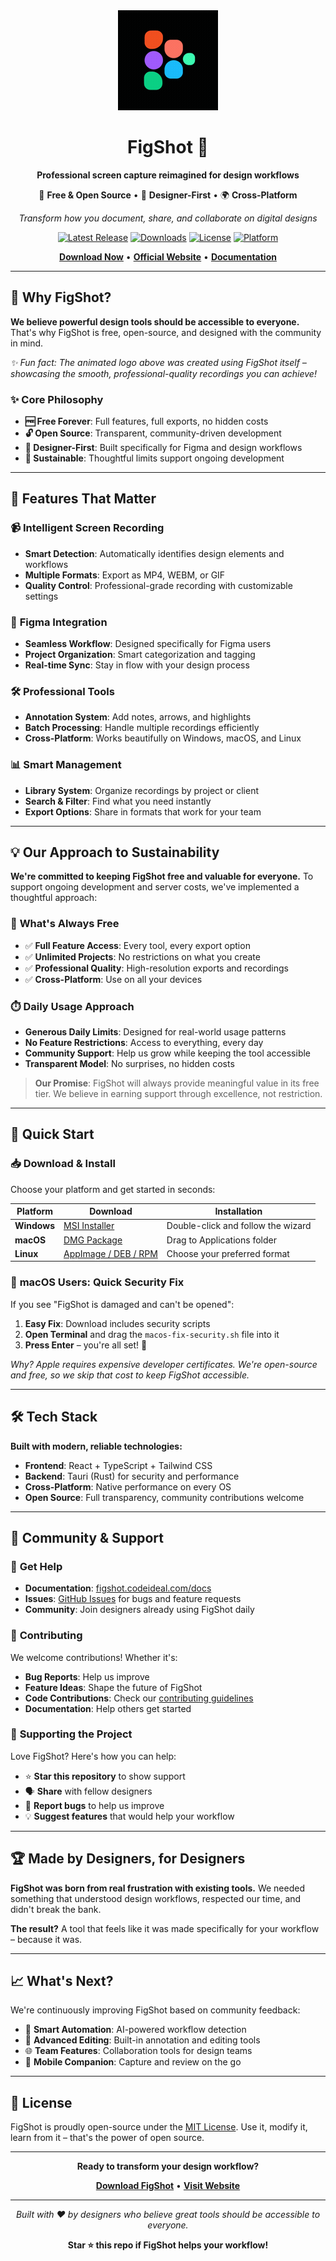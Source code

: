 <div align="center">

<img src="docs/animated-logo.gif" alt="FigShot in Action" width="160" height="160"/>

# FigShot 📸

**Professional screen capture reimagined for design workflows**

🚀 **Free & Open Source** • 🎯 **Designer-First** • 🌍 **Cross-Platform**

*Transform how you document, share, and collaborate on digital designs*

</div>

<div align="center">

[![Latest Release](https://img.shields.io/github/v/release/novincode/figshot?style=for-the-badge&logo=github&color=blue)](https://github.com/novincode/figshot/releases/latest)
[![Downloads](https://img.shields.io/github/downloads/novincode/figshot/total?style=for-the-badge&logo=download&color=green)](https://github.com/novincode/figshot/releases)
[![License](https://img.shields.io/badge/License-MIT-yellow.svg?style=for-the-badge)](https://opensource.org/licenses/MIT)
[![Platform](https://img.shields.io/badge/Platform-Windows%20%7C%20macOS%20%7C%20Linux-lightgrey?style=for-the-badge)](https://github.com/novincode/figshot/releases)

[**Download Now**](https://github.com/novincode/figshot/releases/latest) • [**Official Website**](https://figshot.codeideal.com) • [**Documentation**](https://figshot.codeideal.com/docs)

</div>

---

## 🌟 Why FigShot?

**We believe powerful design tools should be accessible to everyone.** That's why FigShot is free, open-source, and designed with the community in mind.

*✨ Fun fact: The animated logo above was created using FigShot itself – showcasing the smooth, professional-quality recordings you can achieve!*

### ✨ **Core Philosophy**
- **🆓 Free Forever**: Full features, full exports, no hidden costs
- **🔓 Open Source**: Transparent, community-driven development
- **🎯 Designer-First**: Built specifically for Figma and design workflows
- **🌱 Sustainable**: Thoughtful limits support ongoing development

---

## 🚀 Features That Matter

### 📹 **Intelligent Screen Recording**
- **Smart Detection**: Automatically identifies design elements and workflows
- **Multiple Formats**: Export as MP4, WEBM, or GIF
- **Quality Control**: Professional-grade recording with customizable settings

### 🎨 **Figma Integration**
- **Seamless Workflow**: Designed specifically for Figma users
- **Project Organization**: Smart categorization and tagging
- **Real-time Sync**: Stay in flow with your design process

### 🛠️ **Professional Tools**
- **Annotation System**: Add notes, arrows, and highlights
- **Batch Processing**: Handle multiple recordings efficiently
- **Cross-Platform**: Works beautifully on Windows, macOS, and Linux

### 📊 **Smart Management**
- **Library System**: Organize recordings by project or client
- **Search & Filter**: Find what you need instantly
- **Export Options**: Share in formats that work for your team

---

## 💡 Our Approach to Sustainability

**We're committed to keeping FigShot free and valuable for everyone.** To support ongoing development and server costs, we've implemented a thoughtful approach:

### 🎁 **What's Always Free**
- ✅ **Full Feature Access**: Every tool, every export option
- ✅ **Unlimited Projects**: No restrictions on what you create
- ✅ **Professional Quality**: High-resolution exports and recordings
- ✅ **Cross-Platform**: Use on all your devices

### ⏱️ **Daily Usage Approach**
- **Generous Daily Limits**: Designed for real-world usage patterns
- **No Feature Restrictions**: Access to everything, every day
- **Community Support**: Help us grow while keeping the tool accessible
- **Transparent Model**: No surprises, no hidden costs

> **Our Promise**: FigShot will always provide meaningful value in its free tier. We believe in earning support through excellence, not restriction.

---

## 🏁 Quick Start

### 📥 **Download & Install**

Choose your platform and get started in seconds:

| Platform | Download | Installation |
|----------|----------|--------------|
| **Windows** | [MSI Installer](https://github.com/novincode/figshot/releases/latest) | Double-click and follow the wizard |
| **macOS** | [DMG Package](https://github.com/novincode/figshot/releases/latest) | Drag to Applications folder |
| **Linux** | [AppImage / DEB / RPM](https://github.com/novincode/figshot/releases/latest) | Choose your preferred format |

### 🍎 **macOS Users**: Quick Security Fix

If you see "FigShot is damaged and can't be opened":

1. **Easy Fix**: Download includes security scripts
2. **Open Terminal** and drag the `macos-fix-security.sh` file into it
3. **Press Enter** – you're all set! 🎉

*Why? Apple requires expensive developer certificates. We're open-source and free, so we skip that cost to keep FigShot accessible.*

---

## 🛠️ Tech Stack

**Built with modern, reliable technologies:**

- **Frontend**: React + TypeScript + Tailwind CSS
- **Backend**: Tauri (Rust) for security and performance
- **Cross-Platform**: Native performance on every OS
- **Open Source**: Full transparency, community contributions welcome

---

## 🤝 Community & Support

### 💬 **Get Help**
- **Documentation**: [figshot.codeideal.com/docs](https://figshot.codeideal.com/docs)
- **Issues**: [GitHub Issues](https://github.com/novincode/figshot/issues) for bugs and feature requests
- **Community**: Join designers already using FigShot daily

### 🌟 **Contributing**
We welcome contributions! Whether it's:
- **Bug Reports**: Help us improve
- **Feature Ideas**: Shape the future of FigShot
- **Code Contributions**: Check our [contributing guidelines](CONTRIBUTING.md)
- **Documentation**: Help others get started

### 💝 **Supporting the Project**
Love FigShot? Here's how you can help:
- ⭐ **Star this repository** to show support
- 🗣️ **Share** with fellow designers
- 🐛 **Report bugs** to help us improve
- 💡 **Suggest features** that would help your workflow

---

## 🏆 Made by Designers, for Designers

**FigShot was born from real frustration with existing tools.** We needed something that understood design workflows, respected our time, and didn't break the bank.

**The result?** A tool that feels like it was made specifically for your workflow – because it was.

---

## 📈 What's Next?

We're continuously improving FigShot based on community feedback:

- 🔄 **Smart Automation**: AI-powered workflow detection
- 🎨 **Advanced Editing**: Built-in annotation and editing tools
- 🌐 **Team Features**: Collaboration tools for design teams
- 📱 **Mobile Companion**: Capture and review on the go

---

## 📄 License

FigShot is proudly open-source under the [MIT License](LICENSE). Use it, modify it, learn from it – that's the power of open source.

---

<div align="center">

**Ready to transform your design workflow?**

[**Download FigShot**](https://github.com/novincode/figshot/releases/latest) • [**Visit Website**](https://figshot.codeideal.com)

---

*Built with ❤️ by designers who believe great tools should be accessible to everyone.*

**Star ⭐ this repo if FigShot helps your workflow!**

</div>